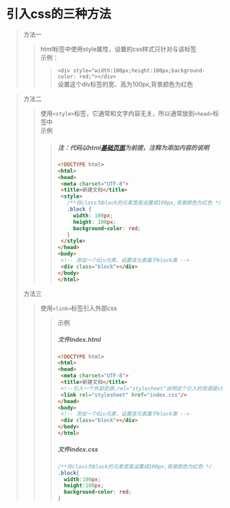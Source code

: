 # 引入css的三种方法
>方法一  
>>html标签中使用style属性，设置的css样式只针对与该标签  
示例：
>>>`<div style="width:100px;height:100px;background-color: red;"></div>`  
设置这个div标签的宽、高为100px,背景颜色为红色

>方法二
>>使用`<style>`标签，它通常和文字内容无关，所以通常放到`<head>`标签中  
示例
>>>##### 注：代码以html[基础页面](../html/%E5%9F%BA%E7%A1%80%E9%A1%B5%E9%9D%A2.md)为前提，注释为添加内容的说明
>>>```html
>>><!DOCTYPE html>
>>><html>
>>><head>
>>>  <meta charset="UTF-8">
>>>  <title>新建文档</title>
>>>  <style>
>>>    /**将class为block的元素宽高设置成100px,背景颜色为红色 */
>>>    .block {
>>>      width: 100px;
>>>      height: 100px;
>>>      background-color: red;
>>>    }
>>>  </style>
>>></head>
>>><body>
>>>  <!-- 添加一个div元素，设置该元素属于block类 -->
>>>  <div class="block"></div>
>>></body>
>>></html>
>>>```
>方法三
>>使用`<link>`标签引入外部css
>>>示例  
>>>##### 文件index.html
>>>```html
>>><!DOCTYPE html>
>>><html>
>>><head>
>>>  <meta charset="UTF-8">
>>>  <title>新建文档</title>
>>>  <!--引入一个外部资源,rel="stylesheet"说明这个引入的资源是stylesheet(样式表) href="index.css"指资源的url地址，此处指同文件夹下的index.css文件-->
>>>  <link rel="stylesheet" href="index.css"/>
>>></head>
>>><body>
>>>  <!-- 添加一个div元素，设置该元素属于block类 -->
>>>  <div class="block"></div>
>>></body>
>>></html>
>>>```
>>>##### 文件index.css
>>>```css
>>>/**将class为block的元素宽高设置成100px,背景颜色为红色 */
>>>.block{
>>>   width:100px;
>>>   height:100px;
>>>   background-color: red;
>>>}
>>>```